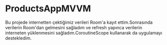 # ProductsAppMVVM
Bu projede internetten çektiğimiz verileri Room'a kayıt ettim.Sonrasında verilerin Room'dan gelmesini sağladım ve 
refresh yapınca verilerin interneten yüklenmesini sağladım.CoroutineScope kullanarak da uygulamayı destekledim.
